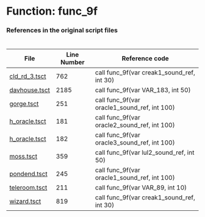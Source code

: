 # Function: func_9f
### References in the original script files

#

| File | Line Number | Reference code |
| --- | --- | --- |
| [cld_rd_3.tsct](../../../out/cld_rd_3.tsct#L762) | 762 | call func_9f(var creak1_sound_ref, int 30) |
| [davhouse.tsct](../../../out/davhouse.tsct#L2185) | 2185 | call func_9f(var VAR_183, int 50) |
| [gorge.tsct](../../../out/gorge.tsct#L251) | 251 | call func_9f(var oracle1_sound_ref, int 100) |
| [h_oracle.tsct](../../../out/h_oracle.tsct#L181) | 181 | call func_9f(var oracle2_sound_ref, int 100) |
| [h_oracle.tsct](../../../out/h_oracle.tsct#L182) | 182 | call func_9f(var oracle3_sound_ref, int 100) |
| [moss.tsct](../../../out/moss.tsct#L359) | 359 | call func_9f(var lul2_sound_ref, int 50) |
| [pondend.tsct](../../../out/pondend.tsct#L245) | 245 | call func_9f(var oracle1_sound_ref, int 100) |
| [teleroom.tsct](../../../out/teleroom.tsct#L211) | 211 | call func_9f(var VAR_89, int 10) |
| [wizard.tsct](../../../out/wizard.tsct#L819) | 819 | call func_9f(var creak1_sound_ref, int 30) |
